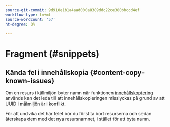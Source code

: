 ```yaml
---
source-git-commit: 9d910e1b1a4aad000a8389ddc22ce380bbccd4ef
workflow-type: tm+mt
source-wordcount: '57'
ht-degree: 0%

---
```

# Fragment (#snippets)

## Kända fel i innehållskopia {#content-copy-known-issues}

Om en resurs i källmiljön byter namn när funktionen [innehållskopiering](/help/using/content-copy.md) används kan det leda till att innehållskopieringen misslyckas på grund av att UUID i målmiljön är i konflikt.

För att undvika det här felet bör du först ta bort resurserna och sedan återskapa dem med det nya resursnamnet, i stället för att byta namn.
